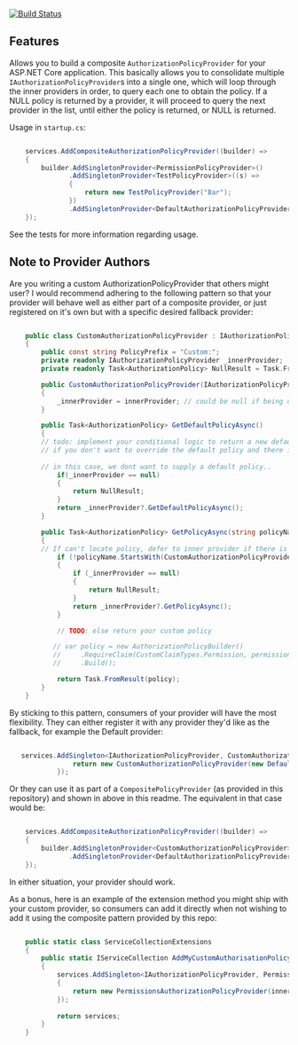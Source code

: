 [![Build Status](https://dev.azure.com/darrelltunnell/Public%20Projects/_apis/build/status/dazinator.Dazinator.AspNetCore.Authorization?branchName=master)](https://dev.azure.com/darrelltunnell/Public%20Projects/_build/latest?definitionId=10&branchName=master)

## Features

Allows you to build a composite `AuthorizationPolicyProvider` for your ASP.NET Core application.
This basically allows you to consolidate multiple `IAuthorizationPolicyProvider`s into a single one,
which will loop through the inner providers in order, to query each one to obtain the policy. 
If a NULL policy is returned by a provider, it will proceed to query the next provider in the list, until either the policy is returned, or NULL is returned.


Usage in `startup.cs`:

```csharp

    services.AddCompositeAuthorizationPolicyProvider((builder) =>
    {
        builder.AddSingletonProvider<PermissionPolicyProvider>()
               .AddSingletonProvider<TestPolicyProvider>((s) =>
               {
                   return new TestPolicyProvider("Bar");
               })
	           .AddSingletonProvider<DefaultAuthorizationPolicyProvider>(); // Asp.net default provider.
    });


```

See the tests for more information regarding usage.

## Note to Provider Authors

Are you writing a custom AuthorizationPolicyProvider that others might user?
I would recommend adhering to the following pattern so that your provider will behave well as either part of a composite provider,
or just registered on it's own but with a specific desired fallback provider:


```csharp

    public class CustomAuthorizationPolicyProvider : IAuthorizationPolicyProvider
    {
        public const string PolicyPrefix = "Custom:";
        private readonly IAuthorizationPolicyProvider _innerProvider;
        private readonly Task<AuthorizationPolicy> NullResult = Task.FromResult(default(AuthorizationPolicy));

        public CustomAuthorizationPolicyProvider(IAuthorizationPolicyProvider innerProvider = null)
        {
            _innerProvider = innerProvider; // could be null if being used as part of composite.
        }

        public Task<AuthorizationPolicy> GetDefaultPolicyAsync()
        {
	    // todo: implement your conditional logic to return a new default policy, or defer to the inner provider if there is one.
	    // if you don't want to override the default policy and there is no inner provider, just return null.
	    
	    // in this case, we dont want to supply a default policy..
            if(_innerProvider == null)
            {
                return NullResult;
            }
            return _innerProvider?.GetDefaultPolicyAsync();
        }

        public Task<AuthorizationPolicy> GetPolicyAsync(string policyName)
        {
	    // If can't locate policy, defer to inner provider if there is one, else return null
            if (!policyName.StartsWith(CustomAuthorizationPolicyProvider.PolicyPrefix, StringComparison.OrdinalIgnoreCase))
            {
                if (_innerProvider == null)
                {
                    return NullResult;
                }
                return _innerProvider?.GetPolicyAsync();
            }

            // TODO: else return your custom policy

           // var policy = new AuthorizationPolicyBuilder()
           //     .RequireClaim(CustomClaimTypes.Permission, permissionClaimValues)
           //     .Build();

            return Task.FromResult(policy);
        }
    }


```

By sticking to this pattern, consumers of your provider will have the most flexibility. They can either register it with any provider they'd like as the fallback, for example the Default provider:


```csharp

   services.AddSingleton<IAuthorizationPolicyProvider, CustomAuthorizationPolicyProvider>(sp=> {
                return new CustomAuthorizationPolicyProvider(new DefaultAuthorizationPolicyProvider(sp.GetRequiredService<IOptions<AuthorizationOptions>>()));
            });

```

Or they can use it as part of a `CompositePolicyProvider` (as provided in this repository) and shown in above in this readme. The equivalent in that case would be:

```csharp

    services.AddCompositeAuthorizationPolicyProvider((builder) =>
    {
        builder.AddSingletonProvider<CustomAuthorizationPolicyProvider>()              
	           .AddSingletonProvider<DefaultAuthorizationPolicyProvider>();
    });

```

In either situation, your provider should work.

As a bonus, here is an example of the extension method you might ship with your custom provider, so consumers can add it directly when not wishing to add it using the composite pattern provided by this repo:

```csharp

    public static class ServiceCollectionExtensions
    {
        public static IServiceCollection AddMyCustomAuthorisationPolicyProvider(this IServiceCollection services, Func<IServiceProvider, IAuthorizationPolicyProvider> innerProviderFactory = null)
        {
            services.AddSingleton<IAuthorizationPolicyProvider, PermissionsAuthorizationPolicyProvider>(sp =>
            {
                return new PermissionsAuthorizationPolicyProvider(innerProviderFactory?.Invoke(sp));
            });
           
            return services;
        }
    }
    
```
